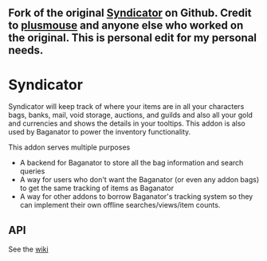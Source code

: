 ## Fork of the original [Syndicator](https://github.com/Baganator/Syndicator) on Github. Credit to [plusmouse](https://github.com/plusmouse) and anyone else who worked on the original. This is personal edit for my personal needs.

# Syndicator
Syndicator will keep track of where your items are in all your characters bags, banks, mail, void storage, auctions, and guilds and also all your gold and currencies and shows the details in your tooltips. This addon is also used by Baganator to power the inventory functionality.

This addon serves multiple purposes
- A backend for Baganator to store all the bag information and search queries
- A way for users who don't want the Baganator (or even any addon bags) to get the same tracking of items as Baganator
- A way for other addons to borrow Baganator's tracking system so they can implement their own offline searches/views/item counts.

## API

See the [wiki](https://github.com/Baganator/Syndicator/wiki)
